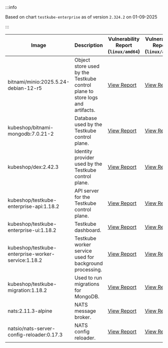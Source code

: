:::info

Based on chart `testkube-enterprise` as of version `2.324.2` on 01-09-2025

:::

| Image | Description | Vulnerability Report (`linux/amd64`) | Vulnerability Report (`linux/arm64`) | Docker Image |
|-------|-------------|----------------------------------------|----------------------------------------|--------------|
| bitnami/minio:2025.5.24-debian-12-r5 | Object store used by the Testkube control plane to store logs and artifacts. | [View Report](./minio-2025.5.24-debian-12-r5_linux_amd64.md) | [View Report](./minio-2025.5.24-debian-12-r5_linux_arm64.md) | [View Image](https://hub.docker.com/layers/bitnami/minio/2025.5.24-debian-12-r5/images/sha256-b3d51900e846b92f7503ca6be07d2e8c56ebb6a13a60bc71b8777c716c074bcf?context=explore) |
| kubeshop/bitnami-mongodb:7.0.21-2 | Database used by the Testkube control plane. | [View Report](./bitnami-mongodb-7.0.21-2_linux_amd64.md) | [View Report](./bitnami-mongodb-7.0.21-2_linux_arm64.md) | [View Image](https://hub.docker.com/layers/kubeshop/bitnami-mongodb/7.0.21-2/images/sha256-c347474e6488832564a6ce3d1870056f52aa4e7123bb85ce391a60c0b4ecdf18?context=explore) |
| kubeshop/dex:2.42.3 | Identity provider used by the Testkube control plane. | [View Report](./dex-2.42.3_linux_amd64.md) | [View Report](./dex-2.42.3_linux_arm64.md) | [View Image](https://hub.docker.com/layers/kubeshop/dex/2.42.3/images/sha256-db03bd0a7b5d26c4c36034f227f3b16c1d3bdadf3bd56eb23f2ca9c442716cb6?context=explore) |
| kubeshop/testkube-enterprise-api:1.18.2 | API server for the Testkube control plane. | [View Report](./testkube-enterprise-api-1.18.2_linux_amd64.md) | [View Report](./testkube-enterprise-api-1.18.2_linux_arm64.md) | [View Image](https://hub.docker.com/layers/kubeshop/testkube-enterprise-api/1.18.2/images/sha256-f697696d9cffc1123cce57071a5b1495c66a5b46fb9c52a516d525f05ef1d016?context=explore) |
| kubeshop/testkube-enterprise-ui:1.18.2 | Testkube dashboard. | [View Report](./testkube-enterprise-ui-1.18.2_linux_amd64.md) | [View Report](./testkube-enterprise-ui-1.18.2_linux_arm64.md) | [View Image](https://hub.docker.com/layers/kubeshop/testkube-enterprise-ui/1.18.2/images/sha256-3f01033d1f43c00bb739417aed640f741de67ecc5d97b6c75b0b59c040dff90a?context=explore) |
| kubeshop/testkube-enterprise-worker-service:1.18.2 | Testkube worker service used for background processing. | [View Report](./testkube-enterprise-worker-service-1.18.2_linux_amd64.md) | [View Report](./testkube-enterprise-worker-service-1.18.2_linux_arm64.md) | [View Image](https://hub.docker.com/layers/kubeshop/testkube-enterprise-worker-service/1.18.2/images/sha256-f48bb8623fe18bb65ef0f1985fe9ddfc9ca7abe085223232386b64b30ce81664?context=explore) |
| kubeshop/testkube-migration:1.18.2 | Used to run migrations for MongoDB. | [View Report](./testkube-migration-1.18.2_linux_amd64.md) | [View Report](./testkube-migration-1.18.2_linux_arm64.md) | [View Image](https://hub.docker.com/layers/kubeshop/testkube-migration/1.18.2/images/sha256-8ffddd188ea3e84edf6bd0970f8eac0ee2f32c4fdee8f05e47cc1393f7044672?context=explore) |
| nats:2.11.3-alpine | NATS message broker. | [View Report](./nats-2.11.3-alpine_linux_amd64.md) | [View Report](./nats-2.11.3-alpine_linux_arm64.md) | [View Image](https://hub.docker.com/layers/library/nats/2.11.3-alpine/images/sha256-f6be324fcee27f2a91178d74f77bb4ba3e5a9d2e72ba7d6871f45d14aadca40a?context=explore) |
| natsio/nats-server-config-reloader:0.17.3 | NATS config reloader. | [View Report](./nats-server-config-reloader-0.17.3_linux_amd64.md) | [View Report](./nats-server-config-reloader-0.17.3_linux_arm64.md) | [View Image](https://hub.docker.com/layers/natsio/nats-server-config-reloader/0.17.3/images/sha256-6798c689cca8a98f34e57db124abe46c81edf9bfb02d54ad85da60d0e41ef592?context=explore) |
